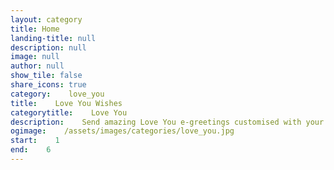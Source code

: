 ```yaml
---
layout: category
title: Home
landing-title: null
description: null
image: null
author: null
show_tile: false
share_icons: true
category:    love_you
title:    Love You Wishes
categorytitle:    Love You
description:    Send amazing Love You e-greetings customised with your name
ogimage:    /assets/images/categories/love_you.jpg
start:    1
end:    6
---
```

